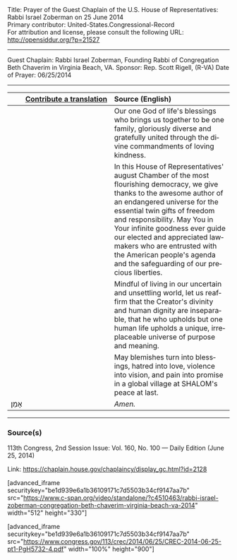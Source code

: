 <html>
<head></head>
<body>
Title: Prayer of the Guest Chaplain of the U.S. House of Representatives: Rabbi Israel Zoberman on 25 June 2014<br />
Primary contributor: United-States.Congressional-Record<br />
For attribution and license, please consult the following URL: <a href="http://opensiddur.org/?p=21527">http://opensiddur.org/?p=21527</a>
<p />
<hr />

Guest Chaplain: Rabbi Israel Zoberman, Founding Rabbi of Congregation Beth Chaverim in Virginia Beach, VA.
Sponsor: Rep. Scott Rigell, (R-VA)
Date of Prayer: 06/25/2014

<hr />

<table style="margin-left: auto;margin-right: auto;" class="draggable">
<thead><tr><th id="x" style="text-align: right;"><a href="/contributing/upload/">Contribute a translation</a></th><th style="text-align: left;">Source (English)</th></tr></thead>
<tbody>
<tr><td style="vertical-align:top;" width="46%">
<div class="liturgy" lang="he">

</span></div></td>
 
<td style="vertical-align:top;" width="53%">
<div class="english" lang="en">
Our one God of life's blessings 
who brings us together to be one family, 
gloriously diverse and gratefully united 
through the divine commandments of loving kindness.
</div></td></tr>


<tr><td style="vertical-align:top;" width="46%">
<div class="liturgy" lang="he">

</span></div></td>
 
<td style="vertical-align:top;" width="53%">
<div class="english" lang="en">
In this House of Representatives' august Chamber of the most flourishing democracy, 
we give thanks to the awesome author of an endangered universe 
for the essential twin gifts of freedom and responsibility. 
May You in Your infinite goodness 
ever guide our elected and appreciated lawmakers 
who are entrusted with the American people's agenda 
and the safeguarding of our precious liberties.
</div></td></tr>


<tr><td style="vertical-align:top;" width="46%">
<div class="liturgy" lang="he">

</span></div></td>
 
<td style="vertical-align:top;" width="53%">
<div class="english" lang="en">
Mindful of living in our uncertain and unsettling world, 
let us reaffirm 
that the Creator's divinity
and human dignity 
are inseparable, 
that he who upholds but one human life 
upholds a unique, irreplaceable universe 
of purpose and meaning.
</div></td></tr>


<tr><td style="vertical-align:top;" width="46%">
<div class="liturgy" lang="he">

</span></div></td>
 
<td style="vertical-align:top;" width="53%">
<div class="english" lang="en">
May blemishes turn into blessings, 
hatred into love, 
violence into vision, 
and pain into promise 
in a global village 
at SHALOM's peace 
at last.
</div></td></tr>


<tr><td style="vertical-align:top;" width="46%">
<div class="liturgy" lang="he">
אָמֵן׃
</span></div></td>
 
<td style="vertical-align:top;" width="53%">
<div class="english" lang="en">
<em>Amen.</em>
</div></td></tr>
</tbody></table>

<hr />

<h3>Source(s)</h3>

113th Congress, 2nd Session
Issue: Vol. 160, No. 100 — Daily Edition (June 25, 2014)

Link: <a href="https://chaplain.house.gov/chaplaincy/display_gc.html?id=2128">https://chaplain.house.gov/chaplaincy/display_gc.html?id=2128</a>

[advanced_iframe securitykey="be1d939e6a1b36109171c7d5503b34cf9147aa7b" src="https://www.c-span.org/video/standalone/?c4510463/rabbi-israel-zoberman-congregation-beth-chaverim-virginia-beach-va-2014" width="512" height="330"]

[advanced_iframe securitykey="be1d939e6a1b36109171c7d5503b34cf9147aa7b" src="https://www.congress.gov/113/crec/2014/06/25/CREC-2014-06-25-pt1-PgH5732-4.pdf" width="100%" height="900"]
</body>
</html>